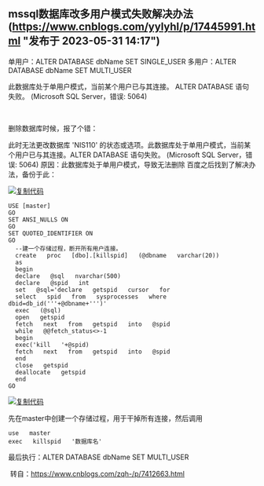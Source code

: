 ## mssql数据库改多用户模式失败解决办法(https://www.cnblogs.com/yylyhl/p/17445991.html "发布于 2023-05-31 14:17")

单用户：ALTER DATABASE dbName SET SINGLE_USER
多用户：ALTER DATABASE dbName SET MULTI_USER

此数据库处于单用户模式，当前某个用户已与其连接。 ALTER DATABASE 语句失败。 (Microsoft SQL Server，错误: 5064)

 

删除数据库时候，报了个错：

此时无法更改数据库 'NIS110' 的状态或选项。此数据库处于单用户模式，当前某个用户已与其连接。ALTER DATABASE 语句失败。 (Microsoft SQL Server，错误: 5064)
原因：此数据库处于单用户模式，导致无法删除
百度之后找到了解决办法，备份于此：

[![复制代码](https://assets.cnblogs.com/images/copycode.gif )](javascript:void(0); "复制代码")

```
USE [master]
GO
SET ANSI_NULLS ON
GO
SET QUOTED_IDENTIFIER ON
GO
  --建一个存储过程，断开所有用户连接。  
  create   proc   [dbo].[killspid]   (@dbname   varchar(20))  
  as  
  begin  
  declare   @sql   nvarchar(500)  
  declare   @spid   int  
  set   @sql='declare   getspid   cursor   for    
  select   spid   from   sysprocesses   where   dbid=db_id('''+@dbname+''')'  
  exec   (@sql)  
  open   getspid  
  fetch   next   from   getspid   into   @spid  
  while   @@fetch_status<>-1  
  begin  
  exec('kill   '+@spid)  
  fetch   next   from   getspid   into   @spid  
  end  
  close   getspid  
  deallocate   getspid  
  end  
GO
```
[![复制代码](https://assets.cnblogs.com/images/copycode.gif )](javascript:void(0); "复制代码")

先在master中创建一个存储过程，用于干掉所有连接，然后调用

```
use   master   
exec   killspid   '数据库名'
```


最后执行：ALTER DATABASE dbName SET MULTI_USER

 转自：https://www.cnblogs.com/zqh-/p/7412663.html



